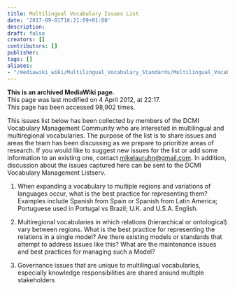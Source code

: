 ```yaml
---
title: Multilingual Vocabulary Issues List
date: '2017-09-01T16:21:09+01:00'
description: 
draft: false
creators: []
contributors: []
publisher: 
tags: []
aliases:
- "/mediawiki_wiki/Multilingual_Vocabulary_Standards/Multilingual_Vocabulary_Issues_List.html"
---
```


 **This is an archived MediaWiki page.**  
This page was last modified on 4 April 2012, at 22:17.  
This page has been accessed 98,902 times.

This issues list below has been collected by members of the DCMI Vocabulary Management Community who are interested in multilingual and multiregional vocabularies. The purpose of the list is to share issues and areas the team has been discussing as we prepare to prioritize areas of research. If you would like to suggest new issues for the list or add some information to an existing one, contact mikelauruhn@gmail.com. In addition, discussion about the issues captured here can be sent to the DCMI Vocabulary Management Listserv.

1. When expanding a vocabulary to multiple regions and variations of languages occur, what is the best practice for representing them? Examples include Spanish from Spain or Spanish from Latin America; Portuguese used in Portugal vs Brazil; U.K. and U.S.A. English.

2. Multiregional vocabularies in which relations (hierarchical or ontological) vary between regions. What is the best practice for representing the relations in a single model? Are there existing models or standards that attempt to address issues like this? What are the maintenance issues and best practices for managing such a Model?

3. Governance issues that are unique to multilingual vocabularies, especially knowledge responsibilities are shared around multiple stakeholders

